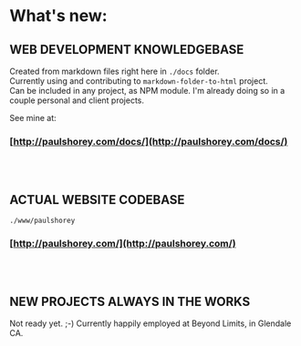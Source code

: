 # What's new:       
       
## WEB DEVELOPMENT KNOWLEDGEBASE       
Created from markdown files right here in `./docs` folder.       
Currently using and contributing to `markdown-folder-to-html` project.       
Can be included in any project, as NPM module. I'm already doing so in a couple personal and client projects.       
       
See mine at:       
### [http://paulshorey.com/docs/](http://paulshorey.com/docs/)       
<br /><br />       
       
       
## ACTUAL WEBSITE CODEBASE       
```       
./www/paulshorey       
```       
### [http://paulshorey.com/](http://paulshorey.com/)       
<br /><br />       
       
## NEW PROJECTS ALWAYS IN THE WORKS       
Not ready yet. ;-) Currently happily employed at Beyond Limits, in Glendale CA.       
       
